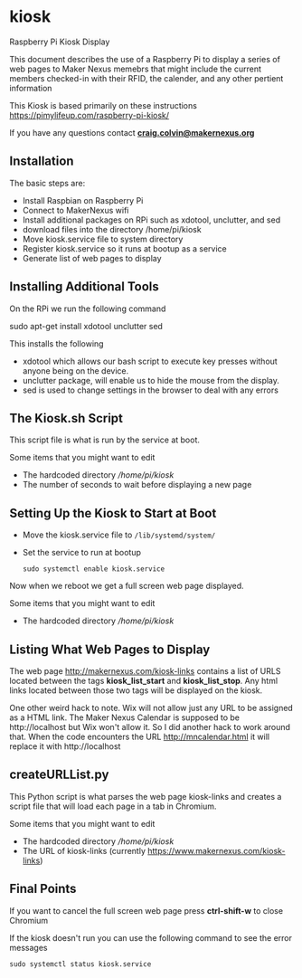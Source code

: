 # kiosk #
Raspberry Pi Kiosk Display

This document describes the use of a Raspberry Pi to display a series of web pages to Maker Nexus memebrs that might include the current members checked-in with their RFID, the calender, and any other pertient information 
 
This Kiosk is based primarily on these instructions
https://pimylifeup.com/raspberry-pi-kiosk/

If you have any questions contact **craig.colvin@makernexus.org**


Installation
-------------

The basic steps are:
- Install Raspbian on Raspberry Pi
- Connect to MakerNexus wifi
- Install additional packages on RPi such as xdotool, unclutter, and sed
- download files into the directory /home/pi/kiosk
- Move kiosk.service file to system directory
- Register kiosk.service so it runs at bootup as a service
- Generate list of web pages to display


Installing Additional Tools
---------------------------
On the RPi we run the following command

sudo apt-get install xdotool unclutter sed

This installs the following
- xdotool which allows our bash script to execute key presses without anyone being on the device. 
- unclutter package, will enable us to hide the mouse from the display.
- sed is used to change settings in the browser to deal with any errors


The Kiosk.sh Script
---------------------
This script file is what is run by the service at boot. 

Some items that you might want to edit
- The hardcoded directory */home/pi/kiosk*
- The number of seconds to wait before displaying a new page


Setting Up the Kiosk to Start at Boot
--------------------------------------

- Move the kiosk.service file to
    `/lib/systemd/system/`

- Set the service to run at bootup

  `sudo systemctl enable kiosk.service`

Now when we reboot we get a full screen web page displayed.

Some items that you might want to edit
- The hardcoded directory */home/pi/kiosk*


Listing What Web Pages to Display
----------------------------------
The web page http://makernexus.com/kiosk-links contains a list of URLS located between the tags
**kiosk_list_start** and **kiosk_list_stop**. Any html links located between those two tags will be displayed
on the kiosk.

One other weird hack to note. 
Wix will not allow just any URL to be assigned as a HTML link. The Maker Nexus Calendar is supposed to be http://localhost but Wix won't allow it. So I did another hack to work around that. When the code encounters the URL http://mncalendar.html it will replace it with http://localhost


createURLList.py
----------------
This Python script is what parses the web page kiosk-links and creates a script file that will load each page in a tab in Chromium.

Some items that you might want to edit
- The hardcoded directory */home/pi/kiosk*
- The URL of kiosk-links (currently https://www.makernexus.com/kiosk-links)

Final Points
------------
If you want to cancel the full screen web page press **ctrl-shift-w** to close Chromium

If the kiosk doesn't run you can use the following command to see the error messages

    sudo systemctl status kiosk.service
